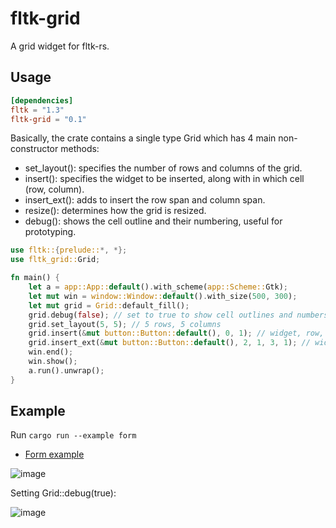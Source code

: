 # fltk-grid

A grid widget for fltk-rs.

## Usage
```toml
[dependencies]
fltk = "1.3"
fltk-grid = "0.1"
```

Basically, the crate contains a single type Grid which has 4 main non-constructor methods:
- set_layout(): specifies the number of rows and columns of the grid.
- insert(): specifies the widget to be inserted, along with in which cell (row, column).
- insert_ext(): adds to insert the row span and column span.
- resize(): determines how the grid is resized.
- debug(): shows the cell outline and their numbering, useful for prototyping. 


```rust
use fltk::{prelude::*, *};
use fltk_grid::Grid;

fn main() {
    let a = app::App::default().with_scheme(app::Scheme::Gtk);
    let mut win = window::Window::default().with_size(500, 300);
    let mut grid = Grid::default_fill();
    grid.debug(false); // set to true to show cell outlines and numbers
    grid.set_layout(5, 5); // 5 rows, 5 columns
    grid.insert(&mut button::Button::default(), 0, 1); // widget, row, col
    grid.insert_ext(&mut button::Button::default(), 2, 1, 3, 1); // widget, row, col, row_span, col_span
    win.end();
    win.show();
    a.run().unwrap();
}
```

## Example
Run `cargo run --example form`

- [Form example](https://github.com/fltk-rs/fltk-grid/blob/main/examples/form.rs)

![image](https://user-images.githubusercontent.com/37966791/160345977-136af513-f906-419d-9008-035baf40a372.png)

Setting Grid::debug(true):

![image](https://user-images.githubusercontent.com/37966791/160346084-f3b0dad7-bd14-41da-99a0-768f7327ab2c.png)